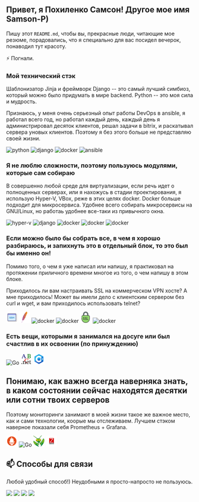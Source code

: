 ## Привет, я Похиленко Самсон! Другое мое имя **Samson-P**)

Пишу этот `README.md`, чтобы вы, прекрасные люди, читающие мое резюме, порадовались, что я специально для вас посидел вечерок, понаводил тут красоту.

⚡ Погнали. 

### Мой технический стэк
Шаблонизатор Jinja и фреймворк Django -- это самый лучший симбиоз, который можно было придумать в мире backend. Python -- это моя сила и мудрость.

Признаюсь, у меня очень серьезный опыт работы DevOps в ansible, я работал всего год, но работал каждый день, каждый день я администрировал десяток клиентов, решал задачи в bitrix, и раскатывал сервера уновых клиентов. Поэтому я без этого больше не представляю своей жизни.
 <p>
 <img src="https://img.icons8.com/color/48/000000/python.png" alt="python" width="30" height="30" />
 <img src="https://img.icons8.com/color/48/000000/django.png" alt="django" width="30" height="30" /> 
 <img src="https://img.icons8.com/color/48/000000/docker.png" alt="docker" width="30" height="30" />
 <img src="https://img.icons8.com/color/48/000000/ansible.png" alt="ansible" width="30" height="30" /> 
 </p>
 
### Я не люблю сложности, поэтому пользуюсь модулями, которые сам собираю
 В совершенно любой среде для виртуализации, если речь идет о полноценных серверах, или я нахожусь в стадии проектирования, я использую Hyper-V, VBox, реже в этих целях docker. Docker больше подходит для микросервиса. Удобнее всего собирать микросервисы на GNU/Linux, но работаь удобнее все-таки из привычного окна.
 <p>
 <img src="https://img.icons8.com/color/48/000000/windows-10.png" alt="hyper-v" width="30" height="30" />
 <img src="https://img.icons8.com/color/48/000000/virtualbox.png" alt="django" width="30" height="30" />
 <img src="https://img.icons8.com/color/48/000000/docker.png" alt="docker" width="30" height="30" />
 <img src="https://img.icons8.com/color/48/000000/centos.png" alt="docker" width="30" height="30" />
 <img src="https://img.icons8.com/color/48/000000/ubuntu.png" alt="docker" width="30" height="30" />
 </p>
 
 
### Если можно было бы собрать все, в чем я хорошо разбираюсь, и запихнуть это в отдельный блок, то это был бы именно он!
Помимо того, о чем я уже написал или напишу, я практиковал на протяжении приличного времени многое из того, о чем напишу в этом блоке.

Приходилось ли вам настраивать SSL на коммерческом VPN хосте? А мне приходилось! Может вы имели дело с клиентским сервером без curl и wget, и вам приходилось использовать telnet?
<p>
 <img src="icons8-ssh-100.png" alt="hyper-v" width="30" height="30" />
 <img src="icons8-apache-a-free-and-open-source-cross-platform-web-server-software-48.png" alt="hyper-v" width="30" height="30" />
 <img src="https://img.icons8.com/color/48/000000/openvpn.png" alt="docker" width="30" height="30" />
 <img src="https://img.icons8.com/color/48/000000/nginx.png" alt="docker" width="30" height="30" />
 <img src="icons8-ssl-60.png" alt="hyper-v" width="30" height="30" />
 <img src="https://img.icons8.com/color/48/000000/console.png" alt="docker" width="30" height="30" />
 </p>
<p>
</p>


 
### Есть вещи, которыми я занимался на досуге или был счастлив в их освоении (по принуждению)
<p>
 <img src="https://img.icons8.com/color/48/000000/golang.png" alt="Go" width="30" height="30" />
 <img src="paskal.abc.net.png" alt="Paskal" width="30" height="30" />
 <img src="icons8-c++-48.png" alt="c++" width="30" height="30" />
</p>

## Понимаю, как важно всегда наверняка знать, в каком состоянии сейчас находятся десятки или сотни твоих серверов
Поэтому мониторинги занимают в моей жизни такое же важное место, как и сами технологии, коорые мы отслеживаем. Лучшем стэком наверное показали себя Prometheus + Grafana.
<p>
<img src="icons8-prometheus-48.png" width="30" height="30" />
<img src="https://img.icons8.com/color/48/000000/grafana.png" alt="Go" width="30" height="30" />
<img src="msntis.png" alt="mantis" width="30" height="30" />
<img src="zabbix.png" alt="zabbix" width="30" height="30" />
</p>

 
## 📫 Способы для связи
Любой удобный способ!) Неудобными я просто-напросто не пользуюсь.
<p>
 <img src="https://img.shields.io/badge/%40sampoh__27-tg-blue" />
 <img src="https://img.shields.io/badge/s.pohilenko-vk-blue" />
 <img src="https://img.shields.io/badge/samsonpohilenko-gmail-yellowgreen" />
 <img src="https://img.shields.io/badge/Samson--P%234193-discord-purple" />
</p>

